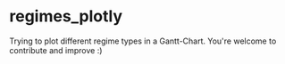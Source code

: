 # regimes_plotly
Trying to plot different regime types in a Gantt-Chart. You're welcome to contribute and improve :)
